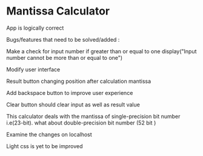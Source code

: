 # Mantissa Calculator

App is logically correct

Bugs/features that need to be solved/added :

Make a check for input number if greater than or equal to one display("Input number cannot be more than or equal to one")

Modify user interface

Result button changing position after calculation mantissa

Add backspace button to improve user experience

Clear button should clear input as well as result value

This calculator deals with the mantissa of single-precision bit number i.e(23-bit). what about double-precision bit number (52 bit ) 

Examine the changes on localhost

Light css is yet to be improved
